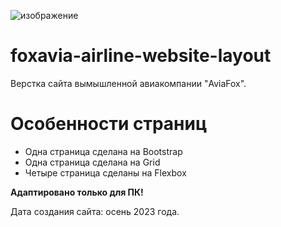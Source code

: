 ![изображение](https://github.com/user-attachments/assets/2de65227-f3ad-4f1f-a952-d1c4ed79a2b5)

# foxavia-airline-website-layout
Верстка сайта вымышленной авиакомпании "AviaFox".

# Особенности страниц
- Одна страница сделана на Bootstrap
- Одна страница сделана на Grid
- Четыре страница сделаны на Flexbox

**Адаптировано только для ПК!**

Дата создания сайта: осень 2023 года.
